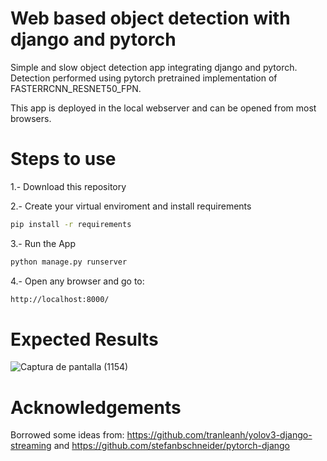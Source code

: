 # Web based object detection with django and pytorch #

Simple and slow object detection app integrating django and pytorch. Detection performed using pytorch pretrained implementation of FASTERRCNN_RESNET50_FPN.

This app is deployed in the local webserver and can be opened from most browsers.

# Steps to use

1.- Download this repository

2.- Create your virtual enviroment and install requirements
```bash
pip install -r requirements
```
3.- Run the App
```bash
python manage.py runserver
```
4.- Open any browser and go to:
```bash
http://localhost:8000/
```
# Expected Results

![Captura de pantalla (1154)](https://user-images.githubusercontent.com/96380180/209953635-54cafe8d-5bb2-4baf-ba5a-22b74b146bf8.png)

# Acknowledgements

Borrowed some ideas from: https://github.com/tranleanh/yolov3-django-streaming and https://github.com/stefanbschneider/pytorch-django

